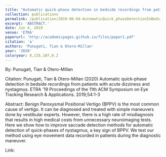 ```yaml
---
title: "Automatic quick-phase detection in bedside recordings from patients with acute dizziness and nystagmus"
collection: publications
permalink: /publication/2019-06-04-AutomaticQuick_phaseDetectionInBedsideRecordingsFromPatientsWit
excerpt: 'ABSTRACT.'
date: Jun 4, 2019
venue: 'ETRA'
paperurl: 'http://academicpages.github.io/files/paper1.pdf'
citation: 'a'
authors: 'Punugati, Tian & Otero-Millan'
year: '2020'
coloryear: 0,135,107,0.2
---
```


By: Punugati, Tian & Otero-Millan

Citation: Punugati, Tian & Otero-Millan (2020) Automatic quick-phase detection in bedside recordings from patients with acute dizziness and nystagmus. ETRA '19 Proceedings of the 11th ACM Symposium on Eye Tracking Research & Applications. 2019;54:1-3

Abstract: Benign Paroxysmal Positional Vertigo (BPPV) is the most common cause of vertigo. It can be diagnosed and treated with simple maneuvers done by vestibular experts. However, there is a high rate of misdiagnosis that results in high medical costs from unnecessary neuroimaging tests. Here we show how to improve saccade detection methods for automatic detection of quick-phases of nystagmus, a key sign of BPPV. We test our method using eye movement data recorded in patients during the diagnostic maneuver.

Link: 
